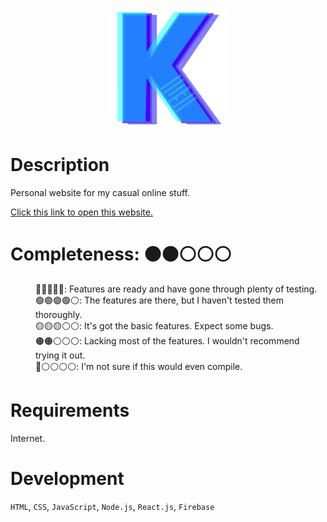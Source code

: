 <p align="center">
  <img src="https://github.com/Pyxidata/public-page/blob/main/src/assets/images/icon192.png" alt="Icon" title="icon">
</p>

<h1>
  Description
</h1>

<p>
  Personal website for my casual online stuff.
</p>

<p>
  <a href="https://pyxidata.github.io/public-page/" target="_blank" rel="noopener noreferrer">
    Click this link to open this website.
  </a>
</p>

<h1>
  Completeness: 🟠🟠⚪⚪⚪
</h1>

<dl>
  <dd>🔵🔵🔵🔵🔵: Features are ready and have gone through plenty of testing.</dd>
  <dd>🟢🟢🟢🟢⚪: The features are there, but I haven't tested them thoroughly.</dd>
  <dd>🟡🟡🟡⚪⚪: It's got the basic features. Expect some bugs.</dd>
  <dd>🟠🟠⚪⚪⚪: Lacking most of the features. I wouldn't recommend trying it out.</dd>
  <dd>🔴⚪⚪⚪⚪: I'm not sure if this would even compile.</dd>
</dl>

<h1>
  Requirements
</h1>

Internet.

<h1>
  Development
</h1>

<p>
  <code>HTML</code>, 
  <code>CSS</code>, 
  <code>JavaScript</code>,
  <code>Node.js</code>,
  <code>React.js</code>,
  <code>Firebase</code>
</p>
